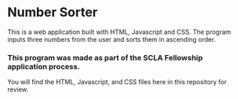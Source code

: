 # Number Sorter
This is a web application built with HTML, Javascript and CSS. The program inputs three numbers from the user and sorts them in ascending order.
### This program was made as part of the SCLA Fellowship application process.
You will find the HTML, Javascript, and CSS files here in this repository for review.
